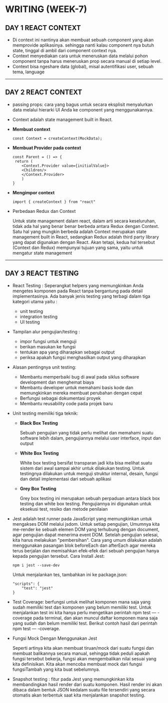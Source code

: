 # WRITING (WEEK-7)
## DAY 1 REACT CONTEXT 
* Di context ini nantinya akan membuat sebuah component yang akan memprovide aplikasinya. sehingga nanti kalau component nya butuh state, tinggal di ambil dari component context nya.
* Context menyediakan cara untuk meneruskan data melalui pohon component tanpa harus meneruskan prop secara manual di setiap level.
* Context bisa ngeshare data (global), misal autentifikasi user, sebuah tema, language


---
## DAY 2 REACT CONTEXT 
* passing props: cara yang bagus untuk secara eksplisit menyalurkan data melalui hierarki UI Anda ke component yang menggunakannya.
* Context adalah state management built in React.
* **Membuat context**
    ```
    const Context = createContext(MockData);
    ```
* **Membuat Provider pada context**
    ```
    const Parent = () => {
     return (
        <Context.Provider value={initialValue}>
        <Children/>
        </Context.Provider>
        )
    }
    ```
* **Mengimpor context**
    ```
    import { createContext } from "react"
    ```

* Perbedaan Redux dan Context

   Untuk state management dalam react, dalam arti secara keseluruhan, tidak ada hal yang benar benar berbeda antara Redux dengan Context. Satu hal yang mungkin berbeda adalah Context merupakan state management built in React, sedangkan Redux adalah third party library yang dapat digunakan dengan React. Akan tetapi, kedua hal tersebut (Context dan Redux) mempunyai tujuan yang sama, yaitu untuk mengatur state management
---
## DAY 3 REACT TESTING
* React Testing : Seperangkat helpers yang memungkinkan Anda mengetes komponen pada React tanpa bergantung pada detail implementasinya. Ada banyak jenis testing yang terbagi dalam tiga kategori utama yaitu :
    * unit testing
    * integration testing
    * UI testing
* Tampilan alur pengujian/testing :
    * impor fungsi untuk menguji
    * berikan masukan ke fungsi
    * tentukan apa yang diharapkan sebagai output
    * periksa apakah fungsi menghasilkan output yang diharapkan
* Alasan pentingnya unit testing:
    * Membantu memperbaiki bug di awal pada siklus software development dan menghemat biaya
    * Membantu developer untuk memahami basis kode dan memungkinkan mereka membuat perubahan dengan cepat
    * Berfungsi sebagai dokumentasi proyek
    * Membantu reusability code pada projek baru

* Unit testing memiliki tiga teknik:
    * **Black Box Testing**
        
        Sebuah pengujian yang tidak perlu melihat dan memahami suatu software lebih dalam, pengujiannya melalui user interface, input dan output
    * **White Box Testing**

        White box testing bersifat transparan jadi kita bisa melihat suatu sistem dari awal sampai akhir untuk dilakukan testing. Untuk testingnya dilakukan untuk menguji struktur internal, desain, fungsi dan detail implementasi dari sebuah aplikasi
    * **Grey Box Testing**

        Grey box testing ini merupakan sebuah perpaduan antara black box testing dan white box testing. Pengujiannya ini digunakan untuk eksekusi test, resiko dan metode penilaian

* Jest adalah test runner pada JavaScript yang memungkinkan untuk mengakses DOM melalui jsdom. Untuk setiap pengujian, Umumnya kita me-render ke sebuah elemen DOM yang terhubung dengan document, agar pengujian dapat menerima event DOM. Setelah pengujian selesai, kita harus melakukan "pembersihan". Cara yang umum dilakukan adalah menggunakan pasangan blok beforeEach dan afterEach agar mereka terus berjalan dan memisahkan efek-efek dari sebuah pengujian hanya kepada pengujian tersebut. Cara Install Jest:
    ```
    npm i jest --save-dev
    ```

    Untuk menjalankan tes, tambahkan ini ke package.json:

    ```
    "scripts": {
        "test": "jest"
    }
    ```

* Test Coverage: berfungsi untuk melihat komponen mana saja yang sudah memiliki test dan komponen yang belum memiliki test. Untuk menjalankan test ini kita hanya perlu mengetikan perintah npm test — -coverage pada terminal, dan akan muncul daftar komponen mana saja yang sudah dan belum memiliki test. Berikut contoh hasil dari perintah npm test — -coverage.

* Fungsi Mock Dengan Menggunakan Jest

    Seperti artinya kita akan membuat tiruan/mock dari suatu fungsi dan membuat balikannya secara manual, sehingga tidak peduli apakah fungsi tersebut bekerja, fungsi akan mengembalikan nilai sesuai yang kita definisikan. Kita akan mencoba membuat mock dari fungsi fungsiTambah yang kita buat sebelumnya.

* Snapshot testing : fitur pada Jest yang memungkinkan kita membandingkan hasil render dari suatu komponen. Hasil render ini akan dibaca dalam bentuk JSON kedalam suatu file tersendiri yang secara otomatis akan terbentuk saat kita menjalankan snapshot testing.
